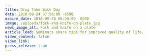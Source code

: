 ```yaml
---
title: Drug Take Back Day
date: 2018-09-24 07:58:00 -0500
expire_date: 2018-09-28 00:00:00 -0500
image: /uploads/fork-and-knife-on-plate.jpg
news_image_alt: Fork and knife on a plate
article_lead: Seminars share tips for improved quality of life.
video_content: false
video_link:
press_release: true
---
```

